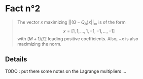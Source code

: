 # Fact n°2

> The vector $x$ maximizing $|| (Q-Q_{\Delta})x||_\infty$ is of the form 
> $$
> x = [1, 1, \dots, 1, -1, -1, \dots, -1]
> $$
> with $(M+1)//2$ leading positive coefficients. Also, $-x$ is also maximizing the norm.

## Details

TODO : put there some notes on the Lagrange multipliers ...
